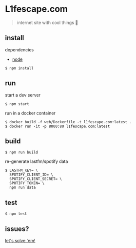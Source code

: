 # L1fescape.com

> internet site with cool things 🎉

## install

dependencies

- [node](https://nodejs.org/en/download/)

```
$ npm install
```

## run

start a dev server

```
$ npm start
```

run in a docker container

```
$ docker build -f web/Dockerfile -t l1fescape.com:latest .
$ docker run -it -p 8000:80 l1fescape.com:latest
```

## build

```
$ npm run build
```

re-generate lastfm/spotify data

```
$ LASTFM_KEY= \
  SPOTIFY_CLIENT_ID= \
  SPOTIFY_CLIENT_SECRET= \
  SPOTIFY_TOKEN= \
  npm run data
```

## test

```
$ npm test
```

## issues?

[let's solve 'em!](https://github.com/L1fescape/L1fescape/issues/new)

```

```
